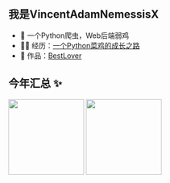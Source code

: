 ## 我是VincentAdamNemessisX

- 🐧 一个Python爬虫，Web后端弱鸡
- 👨‍💻 经历：<a href="https://vincentadamnemessis.site" target="_blank">一个Python菜鸡的成长之路</a>
- 🏡 作品：<a href="https://vincentadamnemessis.site/BestLover/" target="_blank">BestLover</a>

## 今年汇总 ✨
<img height=150px src="https://github-readme-stats.vercel.app/api?username=VincentAdamNemessisX&hide_title=true&show_icons=true&bg_color=0,73FA79,73FDFF,D783FF&theme=graywhite&locale=en" /> <img height=150px src="https://github-readme-stats.vercel.app/api/top-langs/?username=VincentAdamNemessisX&hide_title=true&hide_border=true&layout=compact&bg_color=0,73FA79,73FDFF,D783FF&theme=graywhite&locale=en" />

